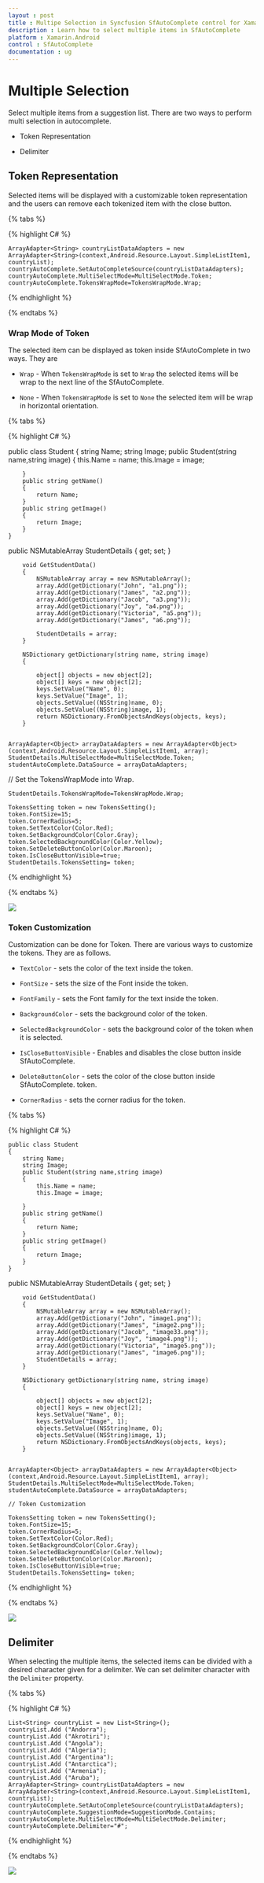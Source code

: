 ```yaml
---
layout : post
title : Multipe Selection in Syncfusion SfAutoComplete control for Xamarin.Android
description : Learn how to select multiple items in SfAutoComplete
platform : Xamarin.Android
control : SfAutoComplete
documentation : ug
---
```


# Multiple Selection

Select multiple items from a suggestion list. There are two ways to perform multi selection in autocomplete.

* Token Representation

* Delimiter

## Token Representation

Selected items will be displayed with a customizable token representation and the users can remove each tokenized item with the close button.

{% tabs %}

{% highlight C# %}
	
	
	ArrayAdapter<String> countryListDataAdapters = new ArrayAdapter<String>(context,Android.Resource.Layout.SimpleListItem1, countryList);
	countryAutoComplete.SetAutoCompleteSource(countryListDataAdapters);
	countryAutoComplete.MultiSelectMode=MultiSelectMode.Token;
	countryAutoComplete.TokensWrapMode=TokensWrapMode.Wrap;
	 
{% endhighlight %}

{% endtabs %}

### Wrap Mode of Token

The selected item can be displayed as token inside SfAutoComplete in two ways. They are

* `Wrap` - When `TokensWrapMode` is set to `Wrap` the selected items will be wrap to the next line of the SfAutoComplete.

* `None` - When `TokensWrapMode` is set to `None` the selected item will be wrap in horizontal orientation.

{% tabs %}

{% highlight C# %}

public class Student
	{
		string Name;
		string Image;
		public Student(string name,string image)
		{
			this.Name = name;
			this.Image = image;

		}
		public string getName()
		{
			return Name;
		}
		public string getImage()
		{
			return Image;
		}
	}

public NSMutableArray StudentDetails
		{
			get;
			set;
		}

		void GetStudentData()
		{
			NSMutableArray array = new NSMutableArray();
			array.Add(getDictionary("John", "a1.png"));
			array.Add(getDictionary("James", "a2.png"));
			array.Add(getDictionary("Jacob", "a3.png"));
			array.Add(getDictionary("Joy", "a4.png"));
			array.Add(getDictionary("Victoria", "a5.png"));
			array.Add(getDictionary("James", "a6.png"));

			StudentDetails = array;
		}

		NSDictionary getDictionary(string name, string image)
		{

			object[] objects = new object[2];
			object[] keys = new object[2];
			keys.SetValue("Name", 0);
			keys.SetValue("Image", 1);
			objects.SetValue((NSString)name, 0);
			objects.SetValue((NSString)image, 1);
			return NSDictionary.FromObjectsAndKeys(objects, keys);
		}
	 
	
	ArrayAdapter<Object> arrayDataAdapters = new ArrayAdapter<Object>(context,Android.Resource.Layout.SimpleListItem1, array);
	StudentDetails.MultiSelectMode=MultiSelectMode.Token;
	studentAutoComplete.DataSource = arrayDataAdapters;

// Set the TokensWrapMode into Wrap.

	StudentDetails.TokensWrapMode=TokensWrapMode.Wrap;

	TokensSetting token = new TokensSetting();
	token.FontSize=15;
	token.CornerRadius=5;
	token.SetTextColor(Color.Red);
	token.SetBackgroundColor(Color.Gray);
	token.SelectedBackgroundColor(Color.Yellow);
	token.SetDeleteButtonColor(Color.Maroon);
    token.IsCloseButtonVisible=true;
	StudentDetails.TokensSetting= token;

	
{% endhighlight %}

{% endtabs %}

![](images/TokenRepresentationWrap.png)

### Token Customization

Customization can be done for Token. There are various ways to customize the tokens. They are as follows.

* `TextColor` - sets the color of the text inside the token.

* `FontSize` - sets the size of the Font inside the token.

* `FontFamily` - sets the Font family for the text inside the token.

* `BackgroundColor` - sets the background color of the token.

* `SelectedBackgroundColor` - sets the background color of the token when it is selected.

* `IsCloseButtonVisible` - Enables and disables the close button inside SfAutoComplete.

* `DeleteButtonColor` - sets the color of the close button inside SfAutoComplete.
token.
* `CornerRadius` - sets the corner radius for the token.


{% tabs %}

{% highlight C# %}
	
	public class Student
	{
		string Name;
		string Image;
		public Student(string name,string image)
		{
			this.Name = name;
			this.Image = image;

		}
		public string getName()
		{
			return Name;
		}
		public string getImage()
		{
			return Image;
		}
	}
	
public NSMutableArray StudentDetails
		{
			get;
			set;
		}

		void GetStudentData()
		{
			NSMutableArray array = new NSMutableArray();
			array.Add(getDictionary("John", "image1.png"));
			array.Add(getDictionary("James", "image2.png"));
			array.Add(getDictionary("Jacob", "image33.png"));
			array.Add(getDictionary("Joy", "image4.png"));
			array.Add(getDictionary("Victoria", "image5.png"));
			array.Add(getDictionary("James", "image6.png"));
			StudentDetails = array;
		}

		NSDictionary getDictionary(string name, string image)
		{

			object[] objects = new object[2];
			object[] keys = new object[2];
			keys.SetValue("Name", 0);
			keys.SetValue("Image", 1);
			objects.SetValue((NSString)name, 0);
			objects.SetValue((NSString)image, 1);
			return NSDictionary.FromObjectsAndKeys(objects, keys);
		}
	 
	
	ArrayAdapter<Object> arrayDataAdapters = new ArrayAdapter<Object>(context,Android.Resource.Layout.SimpleListItem1, array);
	StudentDetails.MultiSelectMode=MultiSelectMode.Token;
	studentAutoComplete.DataSource = arrayDataAdapters;

	// Token Customization

	TokensSetting token = new TokensSetting();
	token.FontSize=15;
	token.CornerRadius=5;
	token.SetTextColor(Color.Red);
	token.SetBackgroundColor(Color.Gray);
	token.SelectedBackgroundColor(Color.Yellow);
	token.SetDeleteButtonColor(Color.Maroon);
    token.IsCloseButtonVisible=true;
	StudentDetails.TokensSetting= token;

	 
{% endhighlight %}

{% endtabs %}


	
![](images/TokenRepresentation.png)

## Delimiter

When selecting the multiple items, the selected items can be divided with a desired character given for a delimiter. We can set delimiter character with the `Delimiter` property.

{% tabs %}

{% highlight C# %}
	
	List<String> countryList = new List<String>(); 
	countryList.Add ("Andorra");
	countryList.Add ("Akrotiri");
	countryList.Add ("Angola");
	countryList.Add ("Algeria");
	countryList.Add ("Argentina");
	countryList.Add ("Antarctica");
	countryList.Add ("Armenia");
	countryList.Add ("Aruba");
	ArrayAdapter<String> countryListDataAdapters = new ArrayAdapter<String>(context,Android.Resource.Layout.SimpleListItem1, countryList);
	countryAutoComplete.SetAutoCompleteSource(countryListDataAdapters);
	countryAutoComplete.SuggestionMode=SuggestionMode.Contains;
	countryAutoComplete.MultiSelectMode=MultiSelectMode.Delimiter;
	countryAutoComplete.Delimiter="#";
	 
{% endhighlight %}

{% endtabs %}
	
![](images/delimiter.png)
	




